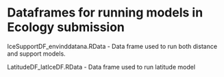 # Dataframes for running models in Ecology submission

IceSupportDF_envinddatana.RData - Data frame used to run both distance and support models.

LatitudeDF_latIceDF.RData - Data frame used to run latitude model
